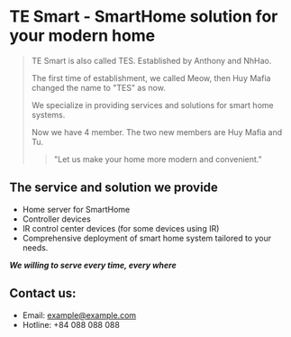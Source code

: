 # TE Smart - SmartHome solution for your modern home

> TE Smart is also called TES. Established by Anthony and NhHao.
> 
> The first time of establishment, we called Meow, then Huy Mafia changed the name to "TES" as now.
>
> We specialize in providing services and solutions for smart home systems.
>
> Now we have 4 member. The two new members are Huy Mafia and Tu.
>
> > "Let us make your home more modern and convenient."

## The service and solution we provide

- Home server for SmartHome
- Controller devices
- IR control center devices (for some devices using IR)
- Comprehensive deployment of smart home system tailored to your needs.

___We willing to serve every time, every where___

## Contact us:

- Email: example@example.com
- Hotline: +84 088 088 088
